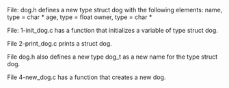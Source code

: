 File: dog.h defines a new type struct dog with the following elements:
	name, type = char *
	age, type = float
	owner, type = char *

File: 1-init_dog.c has a function that initializes a variable of type struct dog.

File 2-print_dog.c prints a struct dog.

File dog.h also defines a new type dog_t as a new name for the type struct dog.

File 4-new_dog.c has a function that creates a new dog.


